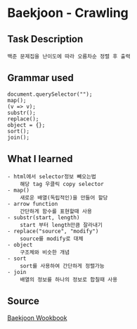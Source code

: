 # Baekjoon - Crawling

## Task Description

    백준 문제집을 난이도에 따라 오름차순 정렬 후 출력

## Grammar used

    document.querySelector("");
    map();
    (v => v);
    substr();
    replace();
    object = {};
    sort();
    join();

## What I learned

    - html에서 selector정보 빼오는법
        해당 tag 우클릭 copy selector
    - map()
        새로운 배열(독립적인)을 만들어 할당
    - arrow function
        간단하게 함수를 표현할때 사용
    - substr(start, length)
        start 부터 length만큼 잘라내기
    - replace("source", "modify")
        source를 modify로 대체
    - object
        구조체와 비슷한 개념
    - sort
        sort를 사용하여 간단하게 정렬가능
    - join
        배열의 정보를 하나의 정보로 합칠때 사용

## Source

[Baekjoon Wookbook](https://www.acmicpc.net/workbook/top)
